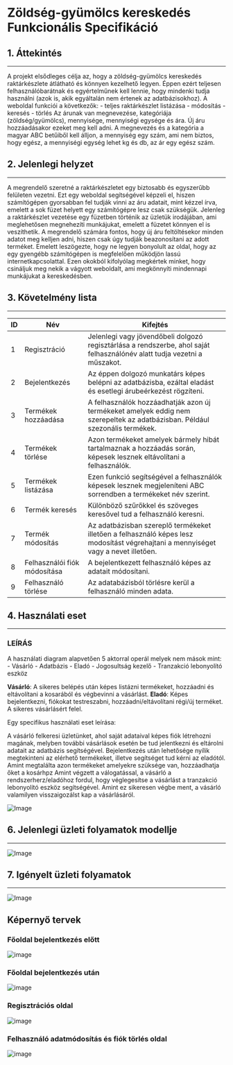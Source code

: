 # Zöldség-gyümölcs kereskedés Funkcionális Specifikáció

## 1. Áttekintés
---
A projekt elsődleges célja az, hogy a zöldség-gyümölcs kereskedés raktárkészlete átlátható és
könnyen kezelhető legyen. Éppen ezért teljesen felhasználóbarátnak és egyértelműnek kell lennie,
hogy mindenki tudja használni (azok is, akik egyáltalán nem értenek az adatbázisokhoz). A weboldal
funkciói a következők:
    - teljes raktárkészlet listázása
    - módosítás
    - keresés
    - törlés
Az árunak van megnevezése, kategóriája (zöldség/gyümölcs), mennyisége, mennyiségi egysége és ára. Új áru 
hozzáadásakor ezeket meg kell adni. A megnevezés és a kategória a magyar ABC betűiből kell álljon, a mennyiség
egy szám, ami nem biztos, hogy egész, a mennyiségi egység lehet kg és db, az ár egy egész szám. 

## 2. Jelenlegi helyzet
---
A megrendelő szeretné a raktárkészletet egy biztosabb és egyszerűbb felületen vezetni. Ezt egy weboldal
segítségével képzeli el, hiszen számítógépen gyorsabban fel tudják vinni az áru adatait, mint kézzel írva,
emelett a sok füzet helyett egy számítógépre lesz csak szükségük. Jelenleg a raktárkészlet vezetése egy
füzetben történik az üzletük irodájában, ami meglehetősen megnehezíti munkájukat, emelett a füzetet
könnyen el is veszíthetik. A megrendelő számára fontos, hogy új áru feltöltésekor minden adatot meg
kelljen adni, hiszen csak úgy tudják beazonosítani az adott terméket. Emelett leszögezte, hogy ne legyen
bonyolult az oldal, hogy az egy gyengébb számítógépen is megfelelően működjön lassú internetkapcsolattal.
Ezen okokból kifolyólag megkértek minket, hogy csináljuk meg nekik a vágyott weboldalt, ami megkönnyíti
mindennapi munkájukat a kereskedésben.

## 3. Követelmény lista
---
    
| ID  | Név | Kifejtés |
| ------------- | ------------- | ------------- |
| 1  | Regisztráció  | Jelenlegi vagy jövendőbeli dolgozó regisztárlása a rendszerbe, ahol saját felhasználónév alatt tudja vezetni a műszakot. |
| 2  | Bejelentkezés  | Az éppen dolgozó munkatárs képes belépni az adatbázisba, ezáltal eladást és esetlegi árubeérkezést rögzíteni. |
| 3  | Termékek hozzáadása  | A felhasználók hozzáadhatják azon új termékeket amelyek eddig nem szerepeltek az adatbázisban. Például szezonális termékek. |
| 4  | Termékek törlése  | Azon termékeket amelyek bármely hibát tartalmaznak a hozzáadás során, képesek lesznek eltávolítani a felhasználók. |
| 5  | Termékek listázása  | Ezen funkció segítségével a felhasználók képesek lesznek megjeleníteni ABC sorrendben a termékeket név szerint. |
| 6  | Termék keresés  | Különböző szűrőkkel és szöveges keresővel tud a felhasználó keresni. |
| 7  | Termék módosítás  | Az adatbázisban szereplő termékeket illetően a felhasználó képes lesz modosítást végrehajtani a mennyiséget vagy a nevet illetően. |
| 8  | Felhasználói fiók módosítása  | A bejelentkezett felhasználó képes az adatait módosítani. |
| 9  | Felhasználó törlése  | Az adatabázisból törlésre kerül a felhasználó minden adata. |

## 4. Használati eset
---

### LEÍRÁS

A használati diagram alapvetően 5 aktorral operál melyek nem mások mint:
    - Vásárló 
    - Adatbázis 
    - Eladó 
    - Jogosultság kezelő 
    - Tranzakció lebonyolító eszköz 

**Vásárló**: A sikeres belépés után képes listázni termékeket, hozzáadni és eltávolítani a kosarából és végbevinni a vásárlást.
**Eladó**: Képes bejelentkezni, fiókokat testreszabni, hozzáadni/eltávolítani régi/új terméket. A sikeres vásárlásért felel.


Egy specifikus használati eset leírása:

A vásárló felkeresi üzletünket, ahol saját adataival képes fiók létrehozni magának, melyben 
további vásárlások esetén be tud jelentkezni és eltárolni adatait az adatbázis segítségével.
Bejelentkezés után lehetősége nyílik megtekinteni az elérhető termékeket, illetve segítséget tud
kérni az eladótól. Amint megtalálta azon termékeket amelyekre szüksége van, hozzáadhatja őket a kosárhpz
Amint végzett a válogatással, a vásárló a rendszerherz/eladóhoz fordul, hogy véglegesítse a vásárlást
a tranzakció lebonyolító eszköz segítségével. Amint ez sikeresen végbe ment, a vásárló valamilyen 
visszaigozálst kap a vásárlásáról.

![Image](https://github.com/utassydenis/AFP2021_1_K0800_Csapat4/blob/main/pictures/UseCaseDiagram.png)

## 6. Jelenlegi üzleti folyamatok modellje
---
![Image](https://github.com/utassydenis/AFP2021_1_K0800_Csapat4/blob/main/pictures/funkspec%20-%20jelenlegi%20%C3%BCzleti%20folyamatok.jpg)

## 7. Igényelt üzleti folyamatok
---
![Image](https://github.com/utassydenis/AFP2021_1_K0800_Csapat4/blob/main/pictures/funkspec-%20ig%C3%A9nyelt%20%C3%BCzleti%20folyamatok.jpg)

## Képernyő tervek

### Főoldal bejelentkezés előtt
![image](https://github.com/utassydenis/AFP2021_1_K0800_Csapat4/blob/main/pictures/F%C5%91oldal.drawio.png)
### Főoldal bejelentkezés után
![image](https://github.com/utassydenis/AFP2021_1_K0800_Csapat4/blob/main/pictures/Bejelentkezett%20K%C3%A9perny%C5%91.drawio.png)
### Regisztrációs oldal
![image](https://github.com/utassydenis/AFP2021_1_K0800_Csapat4/blob/main/pictures/Regiszt%C3%A1ci%C3%B3%20k%C3%A9perny%C5%91.drawio.png)
### Felhasználó adatmódosítás és fiók törlés oldal
![image](https://github.com/utassydenis/AFP2021_1_K0800_Csapat4/blob/main/pictures/Felhaszn%C3%A1l%C3%B3i%20fi%C3%B3k.drawio.png)